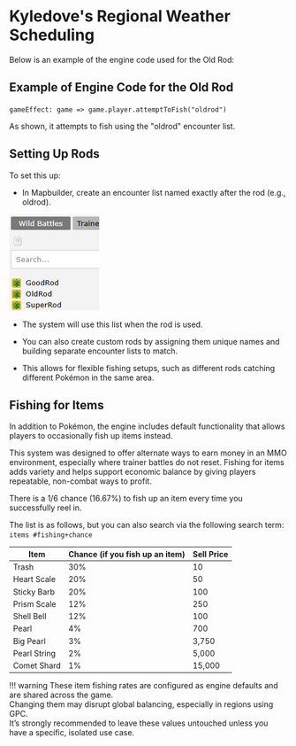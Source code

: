 # Kyledove's Regional Weather Scheduling

Below is an example of the engine code used for the Old Rod:
## Example of Engine Code for the Old Rod

`gameEffect: game => game.player.attemptToFish("oldrod")`

As shown, it attempts to fish using the "oldrod" encounter list.

## Setting Up Rods

To set this up:  

- In Mapbuilder, create an encounter list named exactly after the rod (e.g., oldrod).  

![alt text](assets/fishingencounters.png)

- The system will use this list when the rod is used. 

-  You can also create custom rods by assigning them unique names and building separate encounter lists to match. 

- This allows for flexible fishing setups, such as different rods catching different Pokémon in the same area.

## Fishing for Items

In addition to Pokémon, the engine includes default functionality that allows players to occasionally fish up items instead.

This system was designed to offer alternate ways to earn money in an MMO environment, especially where trainer battles do not reset. Fishing for items adds variety and helps support economic balance by giving players repeatable, non-combat ways to profit.

There is a 1/6 chance (16.67%) to fish up an item every time you successfully reel in.

The list is as follows, but you can also search via the following search term:  
`items #fishing+chance`

| Item         | Chance (if you fish up an item) | Sell Price |
|--------------|----------------------------------|-------------|
| Trash        | 30%                              | 10          |
| Heart Scale  | 20%                              | 50          |
| Sticky Barb  | 20%                              | 100         |
| Prism Scale  | 12%                              | 250         |
| Shell Bell   | 12%                              | 100         |
| Pearl        | 4%                               | 700         |
| Big Pearl    | 3%                               | 3,750       |
| Pearl String | 2%                               | 5,000       |
| Comet Shard  | 1%                               | 15,000      |

!!! warning
    These item fishing rates are configured as engine defaults and are shared across the game.  
    Changing them may disrupt global balancing, especially in regions using GPC.  
    It’s strongly recommended to leave these values untouched unless you have a specific, isolated use case.
